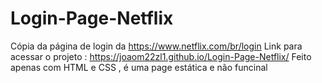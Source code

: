 # Login-Page-Netflix
Cópia da página de login da https://www.netflix.com/br/login
Link para acessar o projeto : https://joaom22zl1.github.io/Login-Page-Netflix/ 
Feito apenas com HTML e CSS , é uma page estática e não funcinal 

